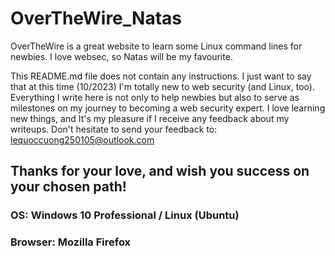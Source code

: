 # OverTheWire_Natas
OverTheWire is a great website to learn some Linux command lines for newbies. I love websec, so Natas will be my favourite.

This README.md file does not contain any instructions. I just want to say that at this time (10/2023) I'm totally new to web security (and Linux, too).
Everything I write here is not only to help newbies but also to serve as milestones on my journey to becoming a web security expert.
I love learning new things, and It's my pleasure if I receive any feedback about my writeups.
Don't hesitate to send your feedback to: lequoccuong250105@outlook.com

Thanks for your love, and wish you success on your chosen path!
----------------------------------------------------------------

### OS: Windows 10 Professional / Linux (Ubuntu)
### Browser: Mozilla Firefox

